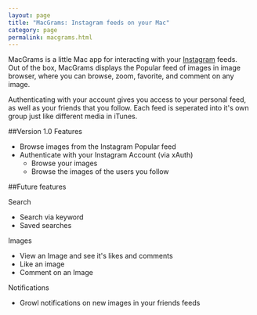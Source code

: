 ```yaml
---
layout: page
title: "MacGrams: Instagram feeds on your Mac"
category: page
permalink: macgrams.html
---
```



MacGrams is a little Mac app for interacting with your [Instagram][1] feeds.  
Out of the box, MacGrams displays the Popular feed of images in image browser, 
where you can browse, zoom, favorite, and comment on any image.  

Authenticating with your account gives you access to your personal feed,
as well as your friends that you follow.  Each feed is seperated into
it's own group just like different media in iTunes.  

##Version 1.0 Features

- Browse images from the Instagram Popular feed
- Authenticate with your Instagram Account (via xAuth)
  - Browse your images
  - Browse the images of the users you follow

##Future features

Search  

- Search via keyword
- Saved searches

Images

- View an Image and see it's likes and comments
- Like an image
- Comment on an Image

Notifications

- Growl notifications on new images in your friends feeds


[1]: http://instagr.am/
